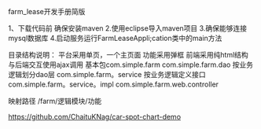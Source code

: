 farm_lease开发手册简版

1、下载代码前 确保安装maven
2.使用eclipse导入maven项目
3.确保能够连接mysql数据库
4.启动服务运行FarmLeaseAppli;cation类中的main方法




目录结构说明：
平台采用单页，一个主页面 功能采用弹框
前端采用纯html结构 与后端交互使用ajax调用
基本包com.simple.farm
 com.simple.farm.dao 按业务逻辑划分dao层
 com.simple.farm。service 按业务逻辑定义接口
 com.simple.farm。service。impl
 com.simple.farm.web.controller 
 
 映射路径  /farm/逻辑模块/功能
 
 
 
 https://github.com/ChaituKNag/car-spot-chart-demo